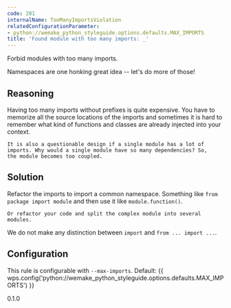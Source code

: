 ```yaml
---
code: 201
internalName: TooManyImportsViolation
relatedConfigurationParameter:
- python://wemake_python_styleguide.options.defaults.MAX_IMPORTS
title: 'Found module with too many imports: _'
---
```


Forbid modules with too many imports.

Namespaces are one honking great idea -- let's do more of those\!

## Reasoning
Having too many imports without prefixes is quite expensive. You
have to memorize all the source locations of the imports and
sometimes it is hard to remember what kind of functions and classes
are already injected into your context.
    
    It is also a questionable design if a single module has a lot of
    imports. Why would a single module have so many dependencies? So,
    the module becomes too coupled.

## Solution
Refactor the imports to import a common namespace. Something like
`from package import module` and then use it like
`module.function()`.
    
    Or refactor your code and split the complex module into several
    modules.

We do not make any distinction between `import` and `from ... import
...`.

## Configuration
This rule is configurable with `--max-imports`. Default:
{{ wps.config('python://wemake_python_styleguide.options.defaults.MAX_IMPORTS') }}

<div class="versionadded">

0.1.0

</div>